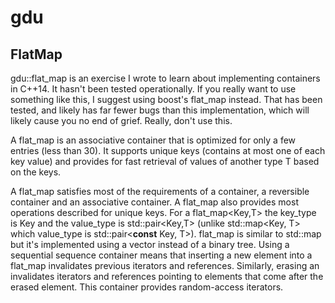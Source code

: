 # gdu 
## FlatMap
gdu::flat_map is an exercise I wrote to learn about implementing containers in C++14.
It hasn't been tested operationally.  If you really want to use something like this, I suggest
using boost's flat_map instead.  That has been tested, and likely has far fewer bugs than this
implementation, which will likely cause you no end of grief.  Really, don't use this.

A flat_map is an associative container that is optimized for only a few entries (less than 30).
It supports unique keys (contains at most one of each key value) and provides for fast retrieval 
of values of another type T based on the keys.

A flat_map satisfies most of the requirements of a container, a reversible
container and an associative container. A flat_map also provides most operations described 
for unique keys. For a flat_map<Key,T> the key_type is Key and the value_type is 
std::pair<Key,T> (unlike std::map<Key, T> which value_type is std::pair<<b>const</b> Key, T>).
flat_map is similar to std::map but it's implemented using a vector instead of a binary tree.
Using a sequential sequence container means that inserting a new element into a flat_map invalidates
previous iterators and references.  Similarly, erasing an invalidates iterators and 
references pointing to elements that come after the erased element.
This container provides random-access iterators.

